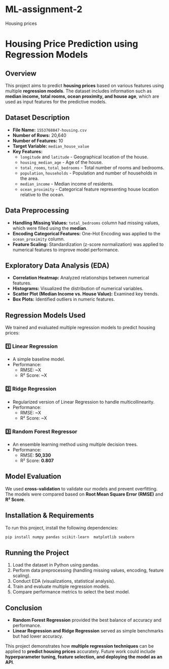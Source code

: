 # ML-assignment-2
Housing prices 
# Housing Price Prediction using Regression Models

## Overview
This project aims to predict **housing prices** based on various features using multiple **regression models**. The dataset includes information such as **median income, total rooms, ocean proximity, and house age**, which are used as input features for the predictive models.

## Dataset Description
- **File Name:** `1553768847-housing.csv`
- **Number of Rows:** 20,640
- **Number of Features:** 10
- **Target Variable:** `median_house_value`
- **Key Features:**
  - `longitude` and `latitude` - Geographical location of the house.
  - `housing_median_age` - Age of the house.
  - `total_rooms`, `total_bedrooms` - Total number of rooms and bedrooms.
  - `population`, `households` - Population and number of households in the area.
  - `median_income` - Median income of residents.
  - `ocean_proximity` - Categorical feature representing house location relative to the ocean.

## Data Preprocessing
- **Handling Missing Values:** `total_bedrooms` column had missing values, which were filled using the **median**.
- **Encoding Categorical Features:** One-Hot Encoding was applied to the `ocean_proximity` column.
- **Feature Scaling:** Standardization (z-score normalization) was applied to numerical features to improve model performance.

## Exploratory Data Analysis (EDA)
- **Correlation Heatmap:** Analyzed relationships between numerical features.
- **Histograms:** Visualized the distribution of numerical variables.
- **Scatter Plot (Median Income vs. House Value):** Examined key trends.
- **Box Plots:** Identified outliers in numeric features.

## Regression Models Used
We trained and evaluated multiple regression models to predict housing prices:

### 1️⃣ **Linear Regression**
- A simple baseline model.
- Performance:
  - RMSE: ~X
  - R² Score: ~X

### 2️⃣ **Ridge Regression**
- Regularized version of Linear Regression to handle multicollinearity.
- Performance:
  - RMSE: ~X
  - R² Score: ~X

### 3️⃣ **Random Forest Regressor**
- An ensemble learning method using multiple decision trees.
- Performance:
  - RMSE: **50,330**
  - R² Score: **0.807**

## Model Evaluation
We used **cross-validation** to validate our models and prevent overfitting. The models were compared based on **Root Mean Square Error (RMSE)** and **R² Score**.

## Installation & Requirements
To run this project, install the following dependencies:
```sh
pip install numpy pandas scikit-learn  matplotlib seaborn
```

## Running the Project
1. Load the dataset in Python using pandas.
2. Perform data preprocessing (handling missing values, encoding, feature scaling).
3. Conduct EDA (visualizations, statistical analysis).
4. Train and evaluate multiple regression models.
5. Compare performance metrics to select the best model.

## Conclusion
- **Random Forest Regression** provided the best balance of accuracy and performance.
- **Linear Regression and Ridge Regression** served as simple benchmarks but had lower accuracy.

This project demonstrates how **multiple regression techniques** can be applied to **predict housing prices** accurately. Future work could include **hyperparameter tuning, feature selection, and deploying the model as an API**.


